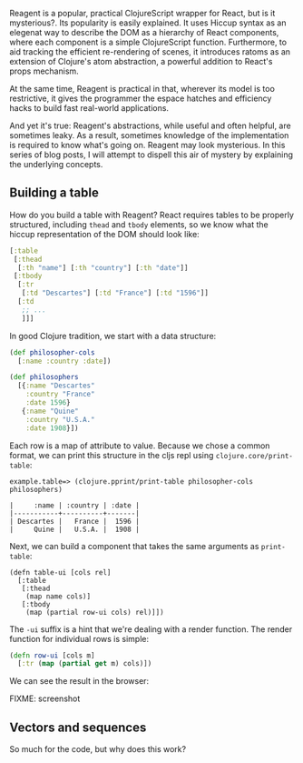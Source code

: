 Reagent is a popular, practical ClojureScript wrapper for React, but is it
mysterious?. Its popularity is easily explained. It uses Hiccup syntax as an
elegenat way to describe the DOM as a hierarchy of React components, where each
component is a simple ClojureScript function. Furthermore, to aid tracking the
efficient re-rendering of scenes, it introduces ratoms as an extension of
Clojure's atom abstraction, a powerful addition to React's props mechanism.

At the same time, Reagent is practical in that, wherever its model is too
restrictive, it gives the programmer the espace hatches and efficiency hacks to
build fast real-world applications.

And yet it's true: Reagent's abstractions, while useful and often helpful, are
sometimes leaky. As a result, sometimes knowledge of the implementation is
required to know what's going on. Reagent may look mysterious. In this series of
blog posts, I will attempt to dispell this air of mystery by explaining the
underlying concepts.

## Building a table

How do you build a table with Reagent? React requires tables to be properly
structured, including `thead` and `tbody` elements, so we know what the hiccup
representation of the DOM should look like:

```clojure
[:table
 [:thead
  [:th "name"] [:th "country"] [:th "date"]]
 [:tbody
  [:tr
   [:td "Descartes"] [:td "France"] [:td "1596"]]
  [:td
   ;; ...
   ]]]
```

In good Clojure tradition, we start with a data structure:

```clojure
(def philosopher-cols
  [:name :country :date])

(def philosophers
  [{:name "Descartes"
    :country "France"
    :date 1596}
   {:name "Quine"
    :country "U.S.A."
    :date 1908}])
```

Each row is a map of attribute to value. Because we chose a common format, we
can print this structure in the cljs repl using `clojure.core/print-table`:

```
example.table=> (clojure.pprint/print-table philosopher-cols philosophers)

|     :name | :country | :date |
|-----------+----------+-------|
| Descartes |   France |  1596 |
|     Quine |   U.S.A. |  1908 |
```

Next, we can build a component that takes the same arguments as `print-table`:

```
(defn table-ui [cols rel]
  [:table
   [:thead
    (map name cols)]
   [:tbody
    (map (partial row-ui cols) rel)]])

```

The `-ui` suffix is a hint that we're dealing with a render function. The render
function for individual rows is simple:

```clojure
(defn row-ui [cols m]
  [:tr (map (partial get m) cols)])
```

We can see the result in the browser:

FIXME: screenshot

## Vectors and sequences

So much for the code, but why does this work?
